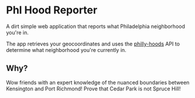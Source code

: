 # Phl Hood Reporter

A dirt simple web application that reports what Philadelphia neighborhood you're in.

The app retrieves your geocoordinates and uses the [philly-hoods](https://github.com/davewalk/philly-hoods) API to determine what neighborhood you're currently in.

## Why?

Wow friends with an expert knowledge of the nuanced boundaries between Kensington and Port Richmond! Prove that Cedar Park is not Spruce Hill!
